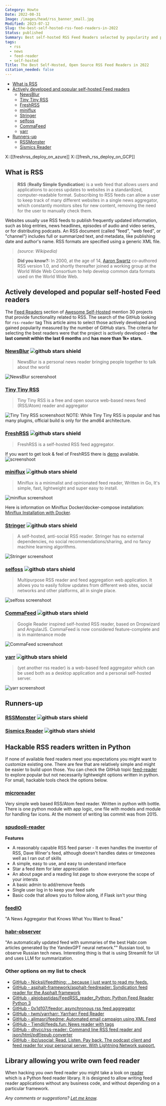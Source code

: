 ```yaml
---
Category: Howto
Date: 2022-08-31
Image: /images/head/rss_banner_small.jpg
Modified: 2023-07-12
Slug: the-best-self-hosted-rss-feed-readers-in-2022
Status: published
Summary: Best self-hosted RSS Feed Readers selected by popularity and project activity.
tags:
  - rss
  - news
  - feed-reader
  - self-hosted
Title: The Best Self-Hosted, Open Source RSS Feed Readers in 2022
citation_needed: false
---
```

<!-- MarkdownTOC levels="2,3" autolink="true" autoanchor="true" -->

- [What is RSS](#what-is-rss)
- [Actively developed and popular self-hosted Feed readers](#actively-developed-and-popular-self-hosted-feed-readers)
	- [NewsBlur](#newsblur)
	- [Tiny Tiny RSS](#tiny-tiny-rss)
	- [FreshRSS](#freshrss)
	- [miniflux](#miniflux)
	- [Stringer](#stringer)
	- [selfoss](#selfoss)
	- [CommaFeed](#commafeed)
	- [yarr](#yarr)
- [Runners-up](#runners-up)
	- [RSSMonster](#rssmonster)
	- [Sismics Reader](#sismics-reader)

<!-- /MarkdownTOC -->

X::[[freshrss_deploy_on_azure]]
X::[[fresh_rss_deploy_on_GCP]]

<a id="what-is-rss"></a>
## What is RSS
>**RSS** (**Really Simple Syndication**) is a web feed that allows users and applications to access updates to websites in a standardized, computer-readable format. Subscribing to RSS feeds can allow a user to keep track of many different websites in a single news aggregator, which constantly monitors sites for new content, removing the need for the user to manually check them. 
>
Websites usually use RSS feeds to publish frequently updated information, such as blog entries, news headlines, episodes of audio and video series, or for distributing podcasts. An RSS document (called "feed", "web feed", or "channel") includes full or summarized text, and metadata, like publishing date and author's name. RSS formats are specified using a generic XML file.
>
> *(source: Wikipedia)*


> **Did you know?:** In 2000, at the age of 14, [Aaron Swartz](https://www.rollingstone.com/culture/culture-news/the-brilliant-life-and-tragic-death-of-aaron-swartz-177191/?sub_action=logged_in) co-authored RSS version 1.0, and shortly thereafter joined a working group at the World Wide Web Consortium to help develop common data formats used on the World Wide Web.

<a id="actively-developed-and-popular-self-hosted-feed-readers"></a>
## Actively developed and popular self-hosted Feed readers
The [Feed Readers](https://github.com/awesome-selfhosted/awesome-selfhosted#feed-readers) section of [Awesome Self-Hosted](https://github.com/awesome-selfhosted/awesome-selfhosted#feed-readers) mention 30 projects that provide functionality related to RSS. The search of the GitHub looking for `rss-reader` tag This article aims to select those actively developed and gained popularity measured by the number of GitHub stars. The criteria for selecting the best readers were that the project is actively developed - **the last commit within the last 6 months** and **has more than 1k+ stars.**


<a id="newsblur"></a>
### [NewsBlur](https://www.newsblur.com/) ![github stars shield](https://img.shields.io/github/stars/samuelclay/NewsBlur.svg?logo=github)
> NewsBlur is a personal news reader bringing people together to talk about the world


![NewsBlur screenshoot](https://www.newsblur.com/media/img/welcome/feature_1.png)


<a id="tiny-tiny-rss"></a>
### [Tiny Tiny RSS](https://git.tt-rss.org/)
> Tiny Tiny RSS is a free and open source web-based news feed (RSS/Atom) reader and aggregator

![Tiny Tiny RSS screenshoot](https://tt-rss.org/images/ttrss/21.03/Screenshot%202021-03-10%20152046.webp)
NOTE: While Tiny Tiny RSS is popular and has many plugins, official build is only for the amd64 architecture.

<a id="freshrss"></a>
### [FreshRSS](https://github.com/FreshRSS/FreshRSS) ![github stars shield](https://img.shields.io/github/stars/FreshRSS/FreshRSS.svg?logo=github)
> FreshRSS is a self-hosted RSS feed aggregator.

If you want to get look & feel of FreshRSS there is [demo](https://demo.freshrss.org/i/?rid=657dd0c01d6eb) available.
![screenshoot](https://github.com/FreshRSS/FreshRSS/raw/edge/docs/img/FreshRSS-screenshot.png)


<a id="miniflux"></a>
### [miniflux](https://miniflux.app/) ![github stars shield](https://img.shields.io/github/stars/miniflux/v2.svg?logo=github)
> Miniflux is a minimalist and opinionated feed reader, Written in Go, It's simple, fast, lightweight and super easy to install.


![miniflux screenshoot](https://miniflux.app/images/overview.png)

Here is information on Miniflux Docker/docker-compose installation: [Miniflux Installation with Docker](https://miniflux.app/docs/dacker.html).

<a id="stringer"></a>
### [Stringer](https://github.com/stringer-rss/stringer) ![github stars shield](https://img.shields.io/github/stars/stringer-rss/stringer.svg?logo=github)
> A self-hosted, anti-social RSS reader. Stringer has no external dependencies, no social recommendations/sharing, and no fancy machine learning algorithms.

![Stringer screenshoot](https://github.com/stringer-rss/stringer/raw/main/screenshots/stories.png)

<a id="selfoss"></a>
### [selfoss](https://selfoss.aditu.de/) ![github stars shield](https://img.shields.io/github/stars/fossar/selfoss.svg?logo=github)
> Multipurpose RSS reader and feed aggregation web application. It allows you to easily follow updates from different web sites, social networks and other platforms, all in single place.

![selfoss screenshoot](https://selfoss.aditu.de/images/screenshot-desktop.png)


<a id="commafeed"></a>
### [CommaFeed](https://github.com/Athou/commafeed) ![github stars shield](https://img.shields.io/github/stars/Athou/commafeed.svg?logo=github)
> Google Reader inspired self-hosted RSS reader, based on Dropwizard and AngularJS. CommaFeed is now considered feature-complete and is in maintenance mode

![CommaFeed screenshoot](https://user-images.githubusercontent.com/1256795/184886828-1973f148-58a9-4c6d-9587-ee5e5d3cc2cb.png)


<a id="yarr"></a>
### [yarr](https://github.com/nkanaev/yarr) ![github stars shield](https://img.shields.io/github/stars/nkanaev/yarr.svg?logo=github)
>(yet another rss reader) is a web-based feed aggregator which can be used both as a desktop application and a personal self-hosted server.

![yarr screenshoot](https://github.com/nkanaev/yarr/raw/master/etc/promo.png)

<a id="runners-up"></a>
## Runners-up
<a id="rssmonster"></a>
### [RSSMonster](https://github.com/pietheinstrengholt/rssmonster) ![github stars shield](https://img.shields.io/github/stars/pietheinstrengholt/rssmonster.svg?logo=github)

<a id="sismics-reader"></a>
### [Sismics Reader](https://github.com/sismics/reader) ![github stars shield](https://img.shields.io/github/stars/sismics/reader.svg?logo=github)

## Hackable RSS readers written in Python
If none of available feed readers meet you expectations you might want to customize existing one. There are few that are relatively simple and might be easier to build upon those. You can check the GitHub topic [feed-reader](https://github.com/topics/feed-reader?l=python) to explore  popular but not necessarily lightweight options written in python. For small, hackable tools check the options below.

### [microreader](https://github.com/morganbengtsson/microreader)
Very simple web based RSS/Atom feed reader. Written in python with bottle.
There is one python module with app logic, one file with models and module for handling fav icons. At the moment of writing las commit was from 2015.

### [spudooli-reader](https://github.com/spudooli/spudooli-reader)
**Features**

- A reasonably capable RSS feed parser - It even handles the inventor of RSS, Dave Winer's feed, although doesn't handles dates or timezones well as I ran out of skills
- A simple, easy to use, and easy to understand interface
- Star a feed item for later appreciation
- An about page and a reading list page to show everyone the scope of your intersts
- A basic admin to add/remove feeds
- Single user log in to keep your feed safe
- Basic code that allows you to follow along, if Flask isn't your thing

### [feedIO](https://github.com/seejay/feedIO)
"A News Aggregator that Knows What You Want to Read."


### [habr-observer](https://github.com/pltnk/habr-observer)
"An automatically updated feed with summaries of the best Habr.com articles generated by the YandexGPT neural network.""
Russian tool, to observe Russian tech news. Interesting thing is that is using Streamlit for UI and uses LLM for summarization.

### Other options on my list to check
- [GitHub - Nicksil/feedthing: ...because I just want to read my feeds.](https://github.com/Nicksil/feedthing)
- [GitHub - asphalt-framework/asphalt-feedreader: Syndication feed reader for the Asphalt framework](https://github.com/asphalt-framework/asphalt-feedreader)
- [GitHub - alejobastidas/FeedRSS\_reader\_Python: Python Feed Reader Python 3](https://github.com/alejobastidas/FeedRSS_reader_Python)
- [GitHub - 0x1d107/feedor: asynchronous rss feed aggregator](https://github.com/0x1d107/feedor)
- [GitHub - twm/yarrharr: Yarrharr Feed Reader](https://github.com/twm/yarrharr)
- [GitHub - alimasri/feedme: Automated email campaign using XML Feed](https://github.com/alimasri/feedme)
- [GitHub - Tiendil/feeds.fun: News reader with tags](https://github.com/Tiendil/feeds.fun)
- [GitHub - dhvcc/rss-reader: Command line RSS feed reader and json/html/pdf/epub converter](https://github.com/dhvcc/rss-reader)
- [GitHub - ibz/usocial: Read. Listen. Pay back. The podcast client and feed reader for your personal server. With Lightning Network support.](https://github.com/ibz/usocial)


## Library allowing you write own feed reader
When hacking you own feed reader you might take a look on [reader](https://github.com/lemon24/reader) which is a Python feed reader library. It is designed to allow writing feed reader applications without any business code, and without depending on a particular framework.

*Any comments or suggestions? [Let me know](mailto:ksafjan@gmail.com?subject=Blog+post).*

